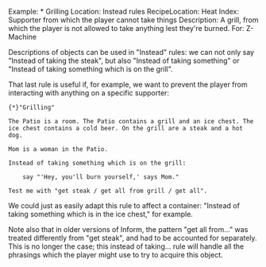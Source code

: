 Example: * Grilling
Location: Instead rules
RecipeLocation: Heat
Index: Supporter from which the player cannot take things
Description: A grill, from which the player is not allowed to take anything lest they're burned.
For: Z-Machine

  
Descriptions of objects can be used in "Instead" rules: we can not only say "Instead of taking the steak", but also "Instead of taking something" or "Instead of taking something which is on the grill".

  
That last rule is useful if, for example, we want to prevent the player from interacting with anything on a specific supporter:

  

``` inform7
{*}"Grilling"

The Patio is a room. The Patio contains a grill and an ice chest. The ice chest contains a cold beer. On the grill are a steak and a hot dog.

Mom is a woman in the Patio.

Instead of taking something which is on the grill:

	say "'Hey, you'll burn yourself,' says Mom."

Test me with "get steak / get all from grill / get all".
```

  
We could just as easily adapt this rule to affect a container: "Instead of taking something which is in the ice chest," for example.

  
Note also that in older versions of Inform, the pattern "get all from..." was treated differently from "get steak", and had to be accounted for separately. This is no longer the case; this instead of taking... rule will handle all the phrasings which the player might use to try to acquire this object.

